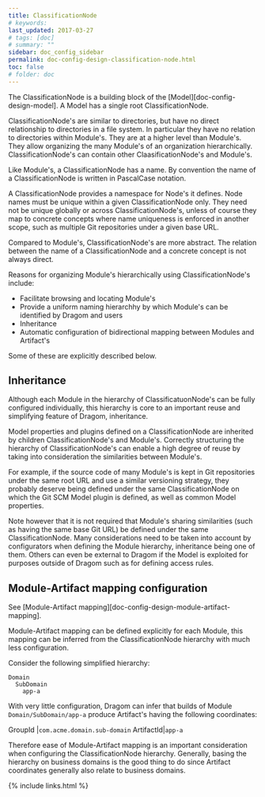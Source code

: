 ```yaml
---
title: ClassificationNode
# keywords:
last_updated: 2017-03-27
# tags: [doc]
# summary: ""
sidebar: doc_config_sidebar
permalink: doc-config-design-classification-node.html
toc: false
# folder: doc
---
```


The ClassificationNode is a building block of the
[Model][doc-config-design-model]. A Model has a single root ClassificationNode.

ClassificationNode's are similar to directories, but have no direct
relationship to directories in a file system. In particular they have no
relation to directories within Module's. They are at a higher level than
Module's. They allow organizing the many Module's of an organization
hierarchically. ClassificationNode's can contain other ClaasificationNode's
and Module's.

Like Module's, a ClassificationNode has a name. By convention the name of a
ClassificationNode is written in PascalCase notation. 

A ClassificationNode provides a namespace for Node's it defines. Node names
must be unique within a given ClassificationNode only. They need not be unique
globally or across ClassificationNode's, unless of course they map to concrete
concepts where name uniqueness is enforced in another scope, such as multiple
Git repositories under a given base URL.

Compared to Module's, ClassificationNode's are more abstract. The relation
between the name of a ClassificationNode and a concrete concept is not always
direct. 

Reasons for organizing Module's hierarchically using ClassificationNode's
include:

- Facilitate browsing and locating Module's
- Provide a uniform naming hierarchhy by which Module's can be identified by
  Dragom and users
- Inheritance
- Automatic configuration of bidirectional mapping between Modules and Artifact's

Some of these are explicitly described below.

Inheritance
-----------

Although each Module in the hierarchy of ClassificatuonNode's can be fully
configured individually, this hierarchy is core to an important reuse and
simplifying feature of Dragom, inheritance.

Model properties and plugins defined on a ClassificationNode are inherited by
children ClassificationNode's and Module's. Correctly structuring the hierarchy
of ClassificationNode's can enable a high degree of reuse by taking into
consideration the similarities between Module's.

For example, if the source code of many Module's is kept in Git repositories
under the same root URL and use a similar versioning strategy, they probably
deserve being defined under the same ClassificationNode on which the Git SCM
Model plugin is defined, as well as common Model properties.

Note however that it is not required that Module's sharing similarities (such
as having the same base Git URL) be defined under the same ClassificationNode.
Many considerations need to be taken into account by configurators when
defining the Module hierarchy, inheritance being one of them. Others can even
be external to Dragom if the Model is exploited for purposes outside of Dragom
such as for defining access rules.

Module-Artifact mapping configuration
-------------------------------------

See [Module-Artifact mapping][doc-config-design-module-artifact-mapping].

Module-Artifact mapping can be defined explicitly for each Module, this
mapping can be inferred from the ClassificationNode hierarchy with much less
configuration.

Consider the following simplified hierarchy:

```
Domain
  SubDomain
    app-a
```

With very little configuration, Dragom can infer that builds of Module
`Domain/SubDomain/app-a` produce Artifact's having the following
coordinates:

GroupId   |`com.acme.domain.sub-domain`
ArtifactId|`app-a`

Therefore ease of Module-Artifact mapping is an important consideration when
configuring the ClassificationNode hierarchy. Generally, basing the hierarchy
on business domains is the good thing to do since Artifact coordinates
generally also relate to business domains.

{% include links.html %}

[//]: # (TODO: links, to node...)
